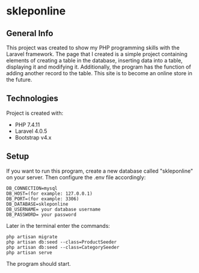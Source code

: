 # skleponline
## General Info
This project was created to show my PHP programming skills with the Laravel framework.
The page that I created is a simple project containing elements of creating a table in the database, inserting data into a table, displaying it and modifying it.
Additionally, the program has the function of adding another record to the table.
This site is to become an online store in the future.
## Technologies
Project is created with:
* PHP 7.4.11 
* Laravel 4.0.5
* Bootstrap v4.x
## Setup
If you want to run this program, create a new database called "skleponline" on your server.
Then configure the .env file accordingly:
```
DB_CONNECTION=mysql
DB_HOST=(for example: 127.0.0.1)
DB_PORT=(for example: 3306)
DB_DATABASE=skleponline
DB_USERNAME= your database username
DB_PASSWORD= your password
```
Later in the terminal enter the commands:
```
php artisan migrate
php artisan db:seed --class=ProductSeeder
php artisan db:seed --class=CategorySeeder
php artisan serve
```
The program should start.
